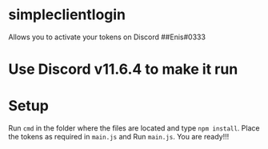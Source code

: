 # simpleclientlogin
Allows you to activate your tokens on Discord
##Enis#0333
# Use Discord v11.6.4 to make it run
# Setup
Run `cmd` in the folder where the files are located and type `npm install`.
Place the tokens as required in `main.js` and Run `main.js`.
You are ready!!!
